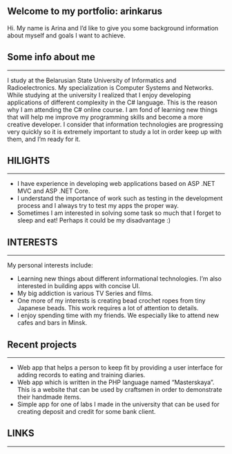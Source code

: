 ## Welcome to my portfolio: arinkarus
Hi. My name is Arina and I’d like to give you some background information about myself and goals I want to achieve.

## Some info about me
***
I study at the Belarusian State University of Informatics and Radioelectronics. My specialization is Computer Systems and Networks. While studying at the university I realized that I enjoy developing applications of different complexity in the C# language. This is the reason why I am attending the C# online course. I am fond of learning new things that will help me improve my programming skills and become a more creative developer. I consider that information technologies are progressing very quickly so it is extremely important to study a lot in order keep up with them, and I’m ready for it.

## HILIGHTS
***
* I have experience in developing web applications based on ASP .NET MVC and ASP .NET Core.
* I understand the importance of work such as testing in the development process and I always try to test my apps the proper way.
* Sometimes I am interested in solving some task so much that I forget to sleep and eat! Perhaps it could be my disadvantage :)

## INTERESTS
***
My personal interests include:
* Learning new things about different informational technologies. 
I’m also interested in building apps with concise UI.
* My big addiction is various TV Series and films.
* One more of my interests is creating bead crochet ropes from tiny Japanese beads. 
This work requires a lot of attention to details.
* I enjoy spending time with my friends. 
We especially like to attend new cafes and bars in Minsk.

## Recent projects
***
* Web app that helps a person to keep fit by providing a user interface for adding records to eating and training diaries.
* Web app which is written in the PHP language named “Masterskaya”. This is a website that can be used by craftsmen in order to demonstrate their handmade items.
* Simple app for one of labs I made in the university that can be used for creating deposit and credit for some bank client.

## LINKS 
***

